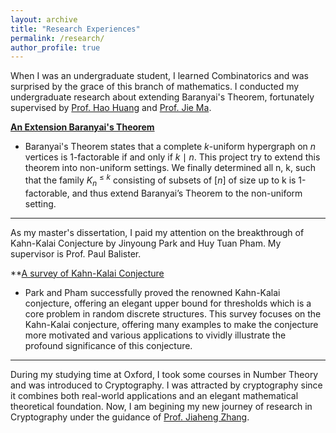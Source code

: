 ```yaml
---
layout: archive
title: "Research Experiences"
permalink: /research/
author_profile: true
---
```


When I was an undergraduate student, I learned Combinatorics and was surprised by the grace of this branch of mathematics. I conducted my undergraduate research about extending Baranyai's Theorem, fortunately supervised by [Prof. Hao Huang](https://blog.nus.edu.sg/huanghao/) and [Prof. Jie Ma](http://staff.ustc.edu.cn/~jiema/).    

**[An Extension Baranyai's Theorem](https://arxiv.org/pdf/2207.00277.pdf)**  

- Baranyai's Theorem states that a complete $k$-uniform hypergraph on $n$ vertices is $1$-factorable if and only if $k\mid n$. This project try to extend this theorem into non-uniform settings. We finally determined all n, k, such that the family $K_n^{\le k}$ consisting of subsets of $[n]$ of size up to k is 1-factorable, and thus extend Baranyai’s Theorem to the non-uniform setting.  

***

As my master's dissertation, I paid my attention on the breakthrough of Kahn-Kalai Conjecture by Jinyoung Park and Huy Tuan Pham. My supervisor is Prof. Paul Balister.  

**[A survey of Kahn-Kalai Conjecture](https://github.com/Jinye-He/Jinye-He.github.io/blob/master/assets/dissertation.pdf)

- Park and Pham successfully proved the renowned Kahn-Kalai conjecture, offering an elegant upper bound for thresholds which is a core problem in random discrete structures. This survey focuses on the Kahn-Kalai conjecture, offering many examples to make the conjecture more motivated and various applications to vividly illustrate the profound significance of this conjecture.

***

During my studying time at Oxford, I took some courses in Number Theory and was introduced to Cryptography. I was attracted by cryptography since it combines both real-world applications and an elegant mathematical theoretical foundation. Now, I am begining my new journey of research in Cryptography under the guidance of [Prof. Jiaheng Zhang](https://zjhzjh123.github.io/).
